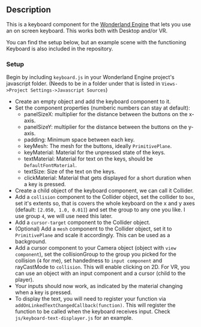 ## Description
This is a keyboard component for the [Wonderland Engine](https://wonderlandengine.com/) that lets you use an on screen keyboard. This works both with Desktop and/or VR.

You can find the setup below, but an example scene with the functioning Keyboard is also included
in the repository.

### Setup
Begin by including `keyboard.js` in your Wonderland Engine project's javascript folder.
(Needs to be in a folder under that is listed in `Views->Project Settings->Javascript Sources`)
  - Create an empty object and add the keyboard component to it.
  - Set the component properties (numberic numbers can stay at default):
    - panelSizeX: multiplier for the distance between the buttons on the x-axis.
    - panelSizeY: multiplier for the distance between the buttons on the y-axis.
    - padding: Minimum space between each key.
    - keyMesh: The mesh for the buttons, ideally `PrimitivePlane`.
    - keyMaterial: Material for the unpressed state of the keys.
    - textMaterial: Material for text on the keys, should be `DefaultFontMaterial`.
    - textSize: Size of the text on the keys.
    - clickMaterial: Material that gets displayed for a short duration when a key is pressed.
  - Create a child object of the keyboard component, we can call it Collider.
  - Add a `collision` component to the Collider object, set the collider to `box`, set it's extents so, that is covers the whole keyboard on the x and y axes (default: `[2.050, 1.0, 0.01]`) and set the group to any one you like. I use group `4`, we will use need this later.
  - Add a `cursor-target` component to the Collider object.
  - (Optional) Add a `mesh` component to the Collider object, set it to `PrimitivePlane` and scale it accordingly. This can be used as a background.
  - Add a cursor component to your Camera object (object with `view component`), set the collisionGroup to the group you picked for the collision (`4` for me), set handedness to `input component` and rayCastMode to `collision`. This will enable clicking on 2D.
  For VR, you can use an object with an input component and a cursor (child to the player).
  - Your inputs should now work, as indicated by the material changing when a key is pressed.
  - To display the text, you will need to register your function via `addOnLinkedTextChangedCallback(function)`. This will register the function to be called when the keyboard receives input. Check `js/keyboard-text-displayer.js` for an example.
